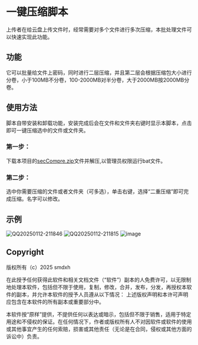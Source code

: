 # 一键压缩脚本

上传者在给云盘上传文件时，经常需要对多个文件进行多次压缩，本批处理文件可以快速实现此功能。

## 功能

它可以批量给文件上密码，同时进行二层压缩，并且第二层会根据压缩包大小进行分卷，小于100MB不分卷，100-2000MB对半分卷，大于2000MB按2000MB分卷。

## 使用方法

脚本自带安装和卸载功能，安装完成后会在文件和文件夹右键时显示本脚本，点击即可一键压缩选中的文件或文件夹。

### 第一步：

下载本项目的[secCompre.zip](https://github.com/smdxh/secCompre/releases/download/secCompre/secCompre1.1.zip)文件并解压,以管理员权限运行bat文件。

### 第二步：

选中你需要压缩的文件或者文件夹（可多选），单击右键，选择“二重压缩”即可完成压缩。名字可以修改。

## 示例

![QQ20250112-211846](https://github.com/user-attachments/assets/fb21bd99-a08c-48e6-b9b6-7626a2620439)
![QQ20250112-211815](https://github.com/user-attachments/assets/ec698b71-ada5-4634-87bb-55b2e80e7157)
![image](https://github.com/user-attachments/assets/5d4a9d01-1264-4e27-af3b-3698d8aac86e)


## Copyright

版权所有（c）2025 smdxh

在此授予任何获得此软件和相关文档文件（“软件”）副本的人免费许可，以无限制地处理本软件，包括但不限于使用，复制，修改，合并，发布，分发，再授权本软件的副本，并允许本软件的授予人员遵从以下情况：
上述版权声明和本许可声明应包含在本软件的所有副本或重要部分中。

本软件按“原样”提供，不提供任何以表达或暗示，包括但不限于销售，适用于特定用途和不侵权的保证。在任何情况下，作者或版权所有人不对因软件或软件的使用或其他事宜产生的任何索赔，损害或其他责任（无论是在合同，侵权或其他方面的诉讼中）负责。
